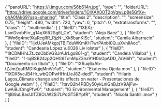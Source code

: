 {
      "panoURL": "https://i.imgur.com/S6b614n.jpg",
      "type": "",
      "folderURL": "https://drive.google.com/drive/folders/1OlXAX0OT2pVgwLp8e5GfXv-ohA0fAk69?usp=sharing",
      "title": "Class 2",
      "description": "",
      "screensize": 0.75,
      "height": 480,
      "width": 720,
      "yaw": 0,
      "pitch": 0,
      "extratransforms": "",
      "class": "",
      "multimedia": [
         {
            "fileID": "1XEXz-LsmDvobFIrr_g14qX652Sg6l_Ce",
            "student": "Alejo Baez"
         },
         {
            "fileID": "1Wn6g4mc9XaRcgRR_RjzN-_Xk6banKISc",
            "student": "Camila Albarracin"
         },
         {
            "fileID": "1ijxUJeAMkgpjTBjTduWKmKHTwrPAnbI0Q_uXvhIIAoc",
            "student": "Candearia Lopez \u0026 Liv Iolster"
         },
         {
            "fileID": "1itCDMHhLZtJzsObbVG8JrAJrLgo801-g",
            "student": "Candela Villalba"
         },
         {
            "fileID": "1-tqBSB24zp2QHG6TohMpZ3lsr91H0bOpADD_7dV6iIY",
            "student": "Documento sin título"
         },
         {
            "fileID": "1XRuq6xAb-tZJmZqaRMDIKqjqMniVc1aS",
            "student": "Ekaterina Ojeda.mov"
         },
         {
            "fileID": "1XOX5ycJB4Hr_wbQOPwHHnLIeJ8Z-dedI",
            "student": "Hilario Lagos_Climate change and its effects on water - Presentaciones de Google.webm"
         },
         {
            "fileID": "1tavQ2h4PBDy50ykLniGnBJzV9AjFw-LwAiBJCmgPfw0",
            "student": "IG Environmental Management"
         },
         {
            "fileID": "1jIG9uLBacUlTZ9OLW2Si7LPqGT5BYpfR",
            "student": "Nicola Santilli.mov"
         }
      ]
   }